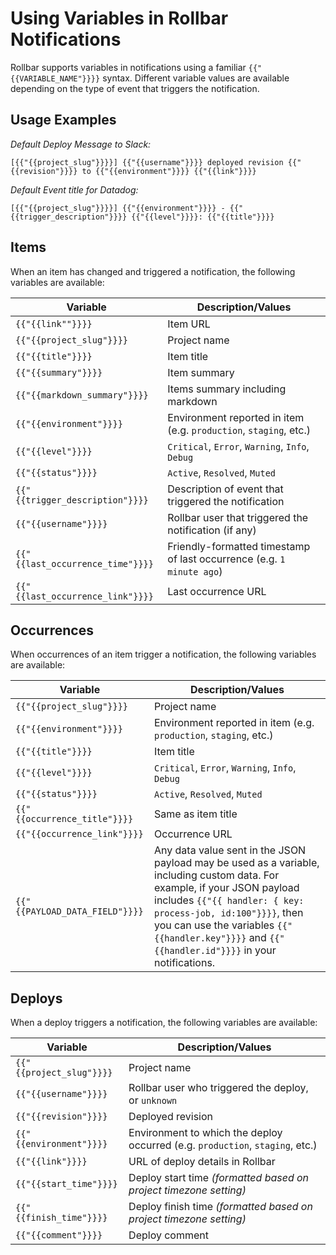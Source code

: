 # Using Variables in Rollbar Notifications

Rollbar supports variables in notifications using a familiar `{{"{{VARIABLE_NAME"}}}}` syntax.  Different variable values are available depending on the type of event that triggers the notification.

## Usage Examples

_Default Deploy Message to Slack:_

`[{{"{{project_slug"}}}}] {{"{{username"}}}} deployed revision {{"{{revision"}}}} to {{"{{environment"}}}} {{"{{link"}}}}`

_Default Event title for Datadog:_

`[{{"{{project_slug"}}}}] {{"{{environment"}}}} - {{"{{trigger_description"}}}} {{"{{level"}}}}: {{"{{title"}}}}`

## Items
When an item has changed and triggered a notification, the following variables are available:

Variable | Description/Values
---------| ------------
`{{"{{link""}}}}` | Item URL
`{{"{{project_slug"}}}}` | Project name
`{{"{{title"}}}}` | Item title
`{{"{{summary"}}}}`| Item summary
`{{"{{markdown_summary"}}}}` | Items summary including markdown
`{{"{{environment"}}}}` | Environment reported in item (e.g. `production`, `staging`, etc.)
`{{"{{level"}}}}` | `Critical`, `Error`, `Warning`, `Info`, `Debug`
`{{"{{status"}}}}` | `Active`, `Resolved`, `Muted`
`{{"{{trigger_description"}}}}` | Description of event that triggered the notification
`{{"{{username"}}}}` | Rollbar user that triggered the notification (if any)
`{{"{{last_occurrence_time"}}}}` | Friendly-formatted timestamp of last occurrence (e.g. `1 minute ago`)
`{{"{{last_occurrence_link"}}}}` | Last occurrence URL

## Occurrences
When occurrences of an item trigger a notification, the following variables are available:

Variable | Description/Values
---------| ------------
`{{"{{project_slug"}}}}` | Project name
`{{"{{environment"}}}}` | Environment reported in item (e.g. `production`, `staging`, etc.)
`{{"{{title"}}}}`| Item title
`{{"{{level"}}}}` | `Critical`, `Error`, `Warning`, `Info`, `Debug`
`{{"{{status"}}}}` | `Active`, `Resolved`, `Muted`
`{{"{{occurrence_title"}}}}` | Same as item title
`{{"{{occurrence_link"}}}}` | Occurrence URL
`{{"{{PAYLOAD_DATA_FIELD"}}}}` | Any data value sent in the JSON payload may be used as a variable, including custom data.  For example, if your JSON payload includes `{{"{{ handler: { key: process-job, id:100"}}}}`, then you can use the variables `{{"{{handler.key"}}}}` and `{{"{{handler.id"}}}}` in your notifications. 


## Deploys
When a deploy triggers a notification, the following variables are available:

Variable | Description/Values
---------| ------------
`{{"{{project_slug"}}}}` | Project name
`{{"{{username"}}}}` | Rollbar user who triggered the deploy, or `unknown`
`{{"{{revision"}}}}` | Deployed revision
`{{"{{environment"}}}}` | Environment to which the deploy occurred (e.g. `production`, `staging`, etc.)
`{{"{{link"}}}}` | URL of deploy details in Rollbar
`{{"{{start_time"}}}}` | Deploy start time _(formatted based on project timezone setting)_
`{{"{{finish_time"}}}}`| Deploy finish time _(formatted based on project timezone setting)_
`{{"{{comment"}}}}` | Deploy comment
